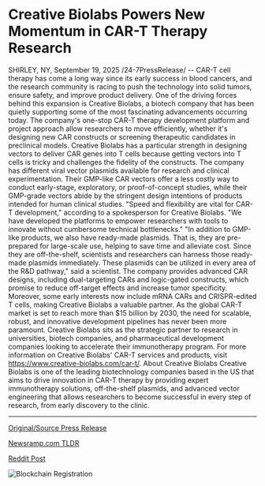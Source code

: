 # Creative Biolabs Powers New Momentum in CAR-T Therapy Research

SHIRLEY, NY, September 19, 2025 /24-7PressRelease/ -- CAR-T cell therapy has come a long way since its early success in blood cancers, and the research community is racing to push the technology into solid tumors, ensure safety, and improve product delivery. One of the driving forces behind this expansion is Creative Biolabs, a biotech company that has been quietly supporting some of the most fascinating advancements occurring today. The company's one-stop CAR-T therapy development platform and project approach allow researchers to move efficiently, whether it's designing new CAR constructs or screening therapeutic candidates in preclinical models.  Creative Biolabs has a particular strength in designing vectors to deliver CAR genes into T cells because getting vectors into T cells is tricky and challenges the fidelity of the constructs. The company has different viral vector plasmids available for research and clinical experimentation. Their GMP-like CAR vectors offer a less costly way to conduct early-stage, exploratory, or proof-of-concept studies, while their GMP-grade vectors abide by the stringent design intentions of products intended for human clinical studies.  "Speed and flexibility are vital for CAR-T development," according to a spokesperson for Creative Biolabs. "We have developed the platforms to empower researchers with tools to innovate without cumbersome technical bottlenecks."   "In addition to GMP-like products, we also have ready-made plasmids. That is, they are pre-prepared for large-scale use, helping to save time and alleviate cost. Since they are off-the-shelf, scientists and researchers can harness those ready-made plasmids immediately. These plasmids can be utilized in every area of the R&D pathway," said a scientist.   The company provides advanced CAR designs, including dual-targeting CARs and logic-gated constructs, which promise to reduce off-target effects and increase tumor specificity. Moreover, some early interests now include mRNA CARs and CRISPR-edited T cells, making Creative Biolabs a valuable partner.   As the global CAR-T market is set to reach more than $15 billion by 2030, the need for scalable, robust, and innovative development pipelines has never been more paramount. Creative Biolabs sits as the strategic partner to research in universities, biotech companies, and pharmaceutical development companies looking to accelerate their immunotherapy program.  For more information on Creative Biolabs' CAR-T services and products, visit https://www.creative-biolabs.com/car-t/.  About Creative Biolabs Creative Biolabs is one of the leading biotechnology companies based in the US that aims to drive innovation in CAR-T therapy by providing expert immunotherapy solutions, off-the-shelf plasmids, and advanced vector engineering that allows researchers to become successful in every step of research, from early discovery to the clinic. 

---

[Original/Source Press Release](https://www.24-7pressrelease.com/press-release/526930/creative-biolabs-powers-new-momentum-in-car-t-therapy-research)
                    

[Newsramp.com TLDR](https://newsramp.com/curated-news/creative-biolabs-advances-car-t-therapy-with-innovative-development-platform/34387013a51c57884622c3a7f82f72b0) 

 



[Reddit Post](https://www.reddit.com/r/HealthCareNewsInfo/comments/1nkwym8/creative_biolabs_advances_cart_therapy_with/) 



![Blockchain Registration](https://cdn.newsramp.app/24-7PressRelease/qrcode/259/19/leanYnDq.webp)